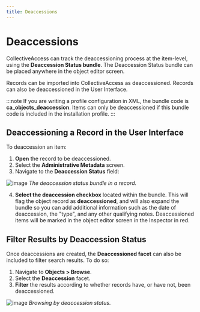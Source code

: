 ```yaml
---
title: Deaccessions
---
```


# Deaccessions

CollectiveAccess can track the deaccessioning process at the item-level,
using the **Deaccession Status bundle**. The Deaccession Status bundle
can be placed anywhere in the object editor screen.

Records can be imported into CollectiveAccess as deaccessioned. Records can also be deaccessioned in the User Interface. 

:::note
If you are writing a profile configuration in XML, the bundle code is
**ca_objects_deaccession**. Items can only be deaccessioned if this
bundle code is included in the installation profile.
:::

## Deaccessioning a Record in the User Interface

To deaccession an item:

1.  **Open** the record to be deaccessioned.
2.  Select the **Administrative Metadata** screen.
3.  Navigate to the **Deaccession Status** field:

![image](/providence/img/deaccession1.png)
*The deaccession status bundle in a record.*


4.  **Select the deaccession checkbox** located within the bundle. This
    will flag the object record as **deaccessioned**, and will also
    expand the bundle so you can add additional information such as the
    date of deaccession, the \"type\", and any other qualifying notes.
    Deaccessioned items will be marked in the object editor screen in
    the Inspector in red.

## Filter Results by Deaccession Status

Once deaccessions are created, the **Deaccessioned facet** can also be
included to filter search results. To do so:

1.  Navigate to **Objects \> Browse**.
2.  Select the **Deaccession** facet.
3.  **Filter** the results according to whether records have, or have
    not, been deaccessioned.

![image](/providence/img/deaccession2.png)
*Browsing by deaccession status.*
